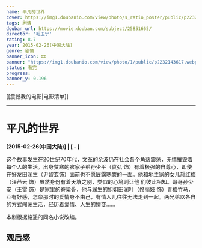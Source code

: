 ```yaml
---
name: 平凡的世界
cover: https://img1.doubanio.com/view/photo/s_ratio_poster/public/p2232143617.webp
tags: 剧情
douban_url: https://movie.douban.com/subject/25851665/
director: '毛卫宁'
rating: 8.7
year: 2015-02-26(中国大陆)
genre: 剧情
banner_icon: 🎞
banner: "https://img1.doubanio.com/view/photo/1/public/p2232143617.webp"
status: 看完
progress: 
banner_y: 0.196
---
```


[[震撼我的电影|电影清单]]

---

# 平凡的世界

**[2015-02-26(中国大陆)] | [ - ]** 

这个故事发生在20世纪70年代，文革的余波仍在社会各个角落震荡，无情摧毁着每个人的生活。出身贫寒的农家子弟孙少平（袁弘 饰）有着极强的自尊心，即使在好友田润生（尹智玄饰）面前也不愿展露寒酸的一面。他和地主家的女儿郝红梅（汪芦云 饰）虽然身份有着天壤之别，类似的心境则让他 们彼此相知。哥哥孙少安（王雷 饰）是家里的脊梁骨，他与润生的姐姐田润叶（佟丽娅 饰）青梅竹马，互有好感，怎奈那时的爱情身不由己，有情人儿往往无法走到一起。两兄弟以各自的方式闯荡生活，经历着爱情、人生的嬗变……

















本剧根据路遥的同名小说改编。

## 观后感

